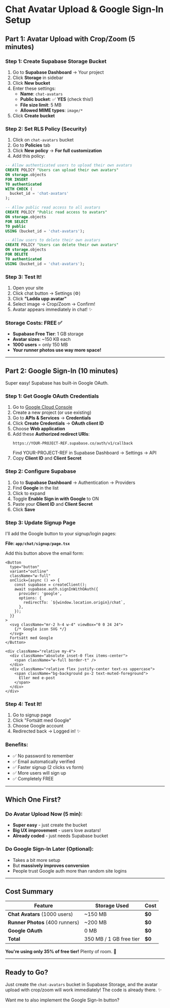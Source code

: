 # Chat Avatar Upload & Google Sign-In Setup

## Part 1: Avatar Upload with Crop/Zoom (5 minutes)

### Step 1: Create Supabase Storage Bucket

1. Go to **Supabase Dashboard** → Your project
2. Click **Storage** in sidebar
3. Click **New bucket**
4. Enter these settings:
   - **Name**: `chat-avatars`
   - **Public bucket**: ✅ **YES** (check this!)
   - **File size limit**: 5 MB
   - **Allowed MIME types**: `image/*`
5. Click **Create bucket**

### Step 2: Set RLS Policy (Security)

1. Click on `chat-avatars` bucket
2. Go to **Policies** tab
3. Click **New policy** → **For full customization**
4. Add this policy:

```sql
-- Allow authenticated users to upload their own avatars
CREATE POLICY "Users can upload their own avatars"
ON storage.objects
FOR INSERT
TO authenticated
WITH CHECK (
  bucket_id = 'chat-avatars'
);

-- Allow public read access to all avatars
CREATE POLICY "Public read access to avatars"
ON storage.objects
FOR SELECT
TO public
USING (bucket_id = 'chat-avatars');

-- Allow users to delete their own avatars
CREATE POLICY "Users can delete their own avatars"
ON storage.objects
FOR DELETE
TO authenticated
USING (bucket_id = 'chat-avatars');
```

### Step 3: Test It!

1. Open your site
2. Click chat button → Settings (⚙️)
3. Click **"Ladda upp avatar"**
4. Select image → Crop/Zoom → Confirm!
5. Avatar appears immediately in chat! ✨

### Storage Costs: **FREE** ✅
- **Supabase Free Tier**: 1 GB storage
- **Avatar sizes**: ~150 KB each
- **1000 users** = only 150 MB
- **Your runner photos use way more space!**

---

## Part 2: Google Sign-In (10 minutes)

Super easy! Supabase has built-in Google OAuth.

### Step 1: Get Google OAuth Credentials

1. Go to [Google Cloud Console](https://console.cloud.google.com/)
2. Create a new project (or use existing)
3. Go to **APIs & Services** → **Credentials**
4. Click **Create Credentials** → **OAuth client ID**
5. Choose **Web application**
6. Add these **Authorized redirect URIs**:
   ```
   https://YOUR-PROJECT-REF.supabase.co/auth/v1/callback
   ```
   Find YOUR-PROJECT-REF in Supabase Dashboard → Settings → API
7. Copy **Client ID** and **Client Secret**

### Step 2: Configure Supabase

1. Go to **Supabase Dashboard** → Authentication → Providers
2. Find **Google** in the list
3. Click to expand
4. Toggle **Enable Sign in with Google** to ON
5. Paste your **Client ID** and **Client Secret**
6. Click **Save**

### Step 3: Update Signup Page

I'll add the Google button to your signup/login pages:

**File: `app/chat/signup/page.tsx`**

Add this button above the email form:

```tsx
<Button
  type="button"
  variant="outline"
  className="w-full"
  onClick={async () => {
    const supabase = createClient();
    await supabase.auth.signInWithOAuth({
      provider: 'google',
      options: {
        redirectTo: `${window.location.origin}/chat`,
      },
    });
  }}
>
  <svg className="mr-2 h-4 w-4" viewBox="0 0 24 24">
    {/* Google icon SVG */}
  </svg>
  Fortsätt med Google
</Button>

<div className="relative my-4">
  <div className="absolute inset-0 flex items-center">
    <span className="w-full border-t" />
  </div>
  <div className="relative flex justify-center text-xs uppercase">
    <span className="bg-background px-2 text-muted-foreground">
      Eller med e-post
    </span>
  </div>
</div>
```

### Step 4: Test It!

1. Go to signup page
2. Click "Fortsätt med Google"
3. Choose Google account
4. Redirected back → Logged in! ✨

### Benefits:
- ✅ No password to remember
- ✅ Email automatically verified
- ✅ Faster signup (2 clicks vs form)
- ✅ More users will sign up
- ✅ Completely FREE

---

## Which One First?

### Do Avatar Upload Now (5 min):
- **Super easy** - just create the bucket
- **Big UX improvement** - users love avatars!
- **Already coded** - just needs Supabase bucket

### Do Google Sign-In Later (Optional):
- Takes a bit more setup
- But **massively improves conversion**
- People trust Google auth more than random site logins

---

## Cost Summary

| Feature | Storage Used | Cost |
|---------|--------------|------|
| **Chat Avatars** (1000 users) | ~150 MB | **$0** |
| **Runner Photos** (400 runners) | ~200 MB | **$0** |
| **Google OAuth** | 0 MB | **$0** |
| **Total** | 350 MB / 1 GB free tier | **$0** |

**You're using only 35% of free tier!** Plenty of room. 🎉

---

## Ready to Go?

Just create the `chat-avatars` bucket in Supabase Storage, and the avatar upload with crop/zoom will work immediately! The code is already there. ✨

Want me to also implement the Google Sign-In button?










